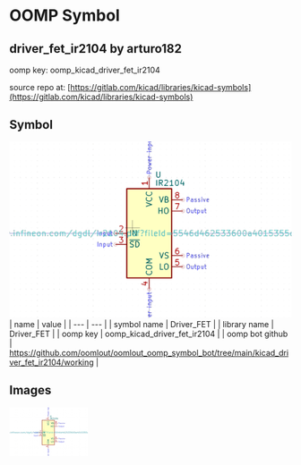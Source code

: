# OOMP Symbol  
## driver_fet_ir2104  by arturo182  
  
oomp key: oomp_kicad_driver_fet_ir2104  
  
source repo at: [https://gitlab.com/kicad/libraries/kicad-symbols](https://gitlab.com/kicad/libraries/kicad-symbols)  
## Symbol  
  
[![working.png](working_600.png)](working.png)  
| name | value | 
| --- | --- | 
| symbol name | Driver_FET | 
| library name | Driver_FET | 
| oomp key | oomp_kicad_driver_fet_ir2104 | 
| oomp bot github | https://github.com/oomlout/oomlout_oomp_symbol_bot/tree/main/kicad_driver_fet_ir2104/working | 
## Images  
  
[![working.png](working_140.png)](working.png)  
